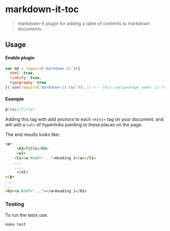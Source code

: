 # markdown-it-toc

> markdown-it plugin for adding a table of contents to markdown documents

## Usage

#### Enable plugin

```js
var md = require('markdown-it')({
  html: true,
  linkify: true,
  typography: true
}).use(require('markdown-it-toc')); // <-- this use(package_name) is required
```

#### Example

```md
@[toc](Title)
```

Adding this tag with add anchors to each ```<h[n]>``` tag on your document, and will add a ```<ul>``` of hyperlinks pointing to these places on the page.

The end results looks like:

```html
<p>
     <h3>Title</h3>
     <ul>
	<li><a href="...">Heading 1</a></li>
	...
	... 
     </ul> 
</p>
...
...
<h1><a href="..."></a>Heading 1</h1>
```

### Testing

To run the tests use:
```bash
make test
```
